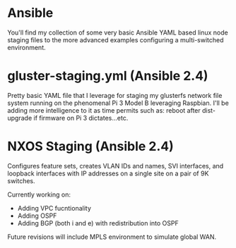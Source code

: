 # Ansible
You'll find my collection of some very basic Ansible YAML based linux node staging files to the more advanced examples configuring a multi-switched environment.

# gluster-staging.yml (Ansible 2.4)
Pretty basic YAML file that I leverage for staging my glusterfs network file system running on the phenomenal Pi 3 Model B leveraging Raspbian. I'll be adding more intelligence to it as time permits such as: reboot after dist-upgrade if firmware on Pi 3 dictates...etc.

# NXOS Staging (Ansible 2.4)
Configures feature sets, creates VLAN IDs and names, SVI interfaces, and loopback interfaces with IP addresses on a single site on a pair of 9K switches.

Currently working on:
- Adding VPC fucntionality
- Adding OSPF
- Adding BGP (both i and e) with redistribution into OSPF

Future revisions will include MPLS environment to simulate global WAN.

